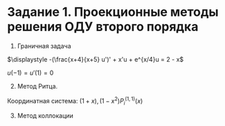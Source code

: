 # Задание 1. Проекционные методы решения ОДУ второго порядка

1) Граничная задача

$\displaystyle -(\frac{x+4}{x+5} u')' + x'u + e^{x/4}u = 2 - x$

$\displaystyle u(-1)=u'(1)=0$

2) Метод Ритца.

Координатная система: $(1+x), (1-x^2)P_i^{(1,1)}(x)$

3) Метод коллокации
